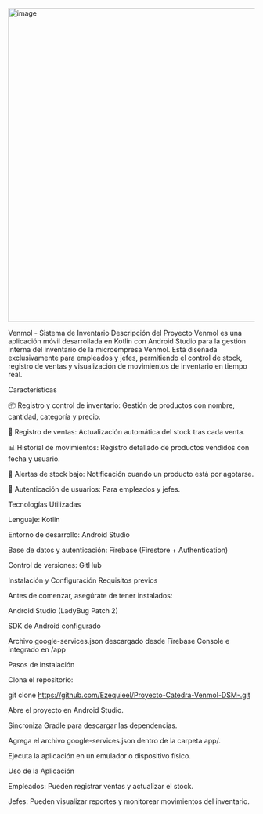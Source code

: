 <img width="1280" height="640" alt="image" src="https://github.com/user-attachments/assets/760a9cef-75c4-41df-b32a-a4d4a4b32615" />

Venmol - Sistema de Inventario
Descripción del Proyecto
Venmol es una aplicación móvil desarrollada en Kotlin con Android Studio para la gestión interna del inventario de la microempresa Venmol.
Está diseñada exclusivamente para empleados y jefes, permitiendo el control de stock, registro de ventas y visualización de movimientos de inventario en tiempo real.

Características

📦 Registro y control de inventario: Gestión de productos con nombre, cantidad, categoría y precio.

🛒 Registro de ventas: Actualización automática del stock tras cada venta.

📊 Historial de movimientos: Registro detallado de productos vendidos con fecha y usuario.

🔔 Alertas de stock bajo: Notificación cuando un producto está por agotarse.

🔑 Autenticación de usuarios: Para empleados y jefes.

Tecnologías Utilizadas

Lenguaje: Kotlin

Entorno de desarrollo: Android Studio

Base de datos y autenticación: Firebase (Firestore + Authentication)

Control de versiones: GitHub


Instalación y Configuración
Requisitos previos

Antes de comenzar, asegúrate de tener instalados:

Android Studio (LadyBug Patch 2)

SDK de Android configurado

Archivo google-services.json descargado desde Firebase Console e integrado en /app

Pasos de instalación

Clona el repositorio:

git clone https://github.com/Ezequieel/Proyecto-Catedra-Venmol-DSM-.git

Abre el proyecto en Android Studio.

Sincroniza Gradle para descargar las dependencias.

Agrega el archivo google-services.json dentro de la carpeta app/.

Ejecuta la aplicación en un emulador o dispositivo físico.

Uso de la Aplicación

Empleados: Pueden registrar ventas y actualizar el stock.

Jefes: Pueden visualizar reportes y monitorear movimientos del inventario.
